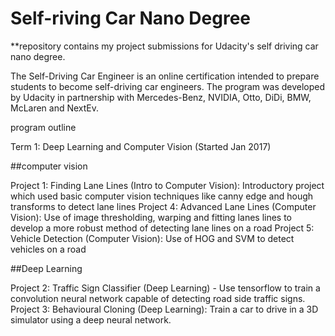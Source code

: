 # Self-riving Car Nano Degree

**repository contains my project submissions for Udacity's self driving car nano degree.

The Self-Driving Car Engineer is an online certification intended to prepare students to become self-driving car engineers. The program was developed by Udacity in partnership with Mercedes-Benz, NVIDIA, Otto, DiDi, BMW, McLaren and NextEv.

program outline

Term 1: Deep Learning and Computer Vision (Started Jan 2017)

##computer vision

Project 1: Finding Lane Lines (Intro to Computer Vision): Introductory project which used basic computer vision techniques like canny edge and hough transforms to detect lane lines
Project 4: Advanced Lane Lines (Computer Vision): Use of image thresholding, warping and fitting lanes lines to develop a more robust method of detecting lane lines on a road
Project 5: Vehicle Detection (Computer Vision): Use of HOG and SVM to detect vehicles on a road

##Deep Learning

Project 2: Traffic Sign Classifier (Deep Learning) - Use tensorflow to train a convolution neural network capable of detecting road side traffic signs.
Project 3: Behavioural Cloning (Deep Learning): Train a car to drive in a 3D simulator using a deep neural network.


